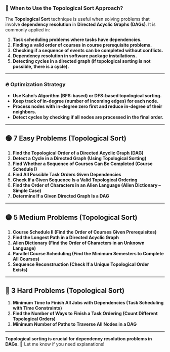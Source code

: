 ### 📌 **When to Use the Topological Sort Approach?**  
The **Topological Sort** technique is useful when solving problems that involve **dependency resolution** in **Directed Acyclic Graphs (DAGs)**. It is commonly applied in:  

1. **Task scheduling problems where tasks have dependencies.**  
2. **Finding a valid order of courses in course prerequisite problems.**  
3. **Checking if a sequence of events can be completed without conflicts.**  
4. **Dependency resolution in software package installations.**  
5. **Detecting cycles in a directed graph (if topological sorting is not possible, there is a cycle).**  

---

### 🔥 **Optimization Strategy**  
- **Use Kahn’s Algorithm (BFS-based) or DFS-based topological sorting.**  
- **Keep track of in-degree (number of incoming edges) for each node.**  
- **Process nodes with in-degree zero first and reduce in-degree of their neighbors.**  
- **Detect cycles by checking if all nodes are processed in the final order.**  

---

## 🟢 **7 Easy Problems (Topological Sort)**
1. **Find the Topological Order of a Directed Acyclic Graph (DAG)**  
2. **Detect a Cycle in a Directed Graph (Using Topological Sorting)**  
3. **Find Whether a Sequence of Courses Can Be Completed (Course Schedule I)**  
4. **Find All Possible Task Orders Given Dependencies**  
5. **Check If a Given Sequence Is a Valid Topological Ordering**  
6. **Find the Order of Characters in an Alien Language (Alien Dictionary – Simple Case)**  
7. **Determine If a Given Directed Graph Is a DAG**  

---

## 🟡 **5 Medium Problems (Topological Sort)**
1. **Course Schedule II (Find the Order of Courses Given Prerequisites)**  
2. **Find the Longest Path in a Directed Acyclic Graph**  
3. **Alien Dictionary (Find the Order of Characters in an Unknown Language)**  
4. **Parallel Course Scheduling (Find the Minimum Semesters to Complete All Courses)**  
5. **Sequence Reconstruction (Check If a Unique Topological Order Exists)**  

---

## 🔴 **3 Hard Problems (Topological Sort)**
1. **Minimum Time to Finish All Jobs with Dependencies (Task Scheduling with Time Constraints)**  
2. **Find the Number of Ways to Finish a Task Ordering (Count Different Topological Orders)**  
3. **Minimum Number of Paths to Traverse All Nodes in a DAG**  

---

**Topological sorting is crucial for dependency resolution problems in DAGs.** 🚀 Let me know if you need explanations!